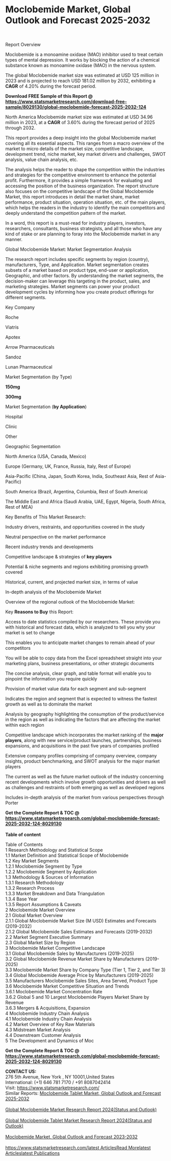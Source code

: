 <h1>Moclobemide Market, Global Outlook and Forecast 2025-2032</h1><br/><p>Report Overview</p><p>Moclobemide is a monoamine oxidase (MAO) inhibitor used to treat certain types of mental depression. It works by blocking the action of a chemical substance known as monoamine oxidase (MAO) in the nervous system.</p><p>The global Moclobemide market size was estimated at USD 125 million in 2023 and is projected to reach USD 181.02 million by 2032, exhibiting a <strong>CAGR</strong> of 4.20% during the forecast period.</p><p><strong>Download FREE Sample of this Report @ <a href="https://www.statsmarketresearch.com/download-free-sample/8029130/global-moclobemide-forecast-2025-2032-124">https://www.statsmarketresearch.com/download-free-sample/8029130/global-moclobemide-forecast-2025-2032-124</a></strong></p><p>North America Moclobemide market size was estimated at USD 34.96 million in 2023, at a <strong>CAGR</strong> of 3.60% during the forecast period of 2025 through 2032.</p><p>This report provides a deep insight into the global Moclobemide market covering all its essential aspects. This ranges from a macro overview of the market to micro details of the market size, competitive landscape, development trend, niche market, key market drivers and challenges, SWOT analysis, value chain analysis, etc.</p><p>The analysis helps the reader to shape the competition within the industries and strategies for the competitive environment to enhance the potential profit. Furthermore, it provides a simple framework for evaluating and accessing the position of the business organization. The report structure also focuses on the competitive landscape of the Global Moclobemide Market, this report introduces in detail the market share, market performance, product situation, operation situation, etc. of the main players, which helps the readers in the industry to identify the main competitors and deeply understand the competition pattern of the market.</p><p>In a word, this report is a must-read for industry players, investors, researchers, consultants, business strategists, and all those who have any kind of stake or are planning to foray into the Moclobemide market in any manner.</p><p>Global Moclobemide Market: Market Segmentation Analysis</p><p>The research report includes specific segments by region (country), manufacturers, Type, and Application. Market segmentation creates subsets of a market based on product type, end-user or application, Geographic, and other factors. By understanding the market segments, the decision-maker can leverage this targeting in the product, sales, and marketing strategies. Market segments can power your product development cycles by informing how you create product offerings for different segments.</p><p>Key Company</p><p>Roche</p><p>Viatris</p><p>Apotex</p><p>Arrow Pharmaceuticals</p><p>Sandoz</p><p>Lunan Pharmaceutical</p><p>Market Segmentation (by Type)</p><p><strong>150mg</strong></p><p><strong>300mg</strong></p><p>Market Segmentation (<strong>by Application</strong>)</p><p>Hospital</p><p>Clinic</p><p>Other</p><p>Geographic Segmentation</p><p>North America (USA, Canada, Mexico)</p><p>Europe (Germany, UK, France, Russia, Italy, Rest of Europe)</p><p>Asia-Pacific (China, Japan, South Korea, India, Southeast Asia, Rest of Asia-Pacific)</p><p>South America (Brazil, Argentina, Columbia, Rest of South America)</p><p>The Middle East and Africa (Saudi Arabia, UAE, Egypt, Nigeria, South Africa, Rest of MEA)</p><p>Key Benefits of This Market Research:</p><p>Industry drivers, restraints, and opportunities covered in the study</p><p>Neutral perspective on the market performance</p><p>Recent industry trends and developments</p><p>Competitive landscape & strategies of <strong>key players</strong></p><p>Potential & niche segments and regions exhibiting promising growth covered</p><p>Historical, current, and projected market size, in terms of value</p><p>In-depth analysis of the Moclobemide Market</p><p>Overview of the regional outlook of the Moclobemide Market:</p><p>Key <strong>Reasons to Buy</strong> this Report:</p><p>Access to date statistics compiled by our researchers. These provide you with historical and forecast data, which is analyzed to tell you why your market is set to change</p><p>This enables you to anticipate market changes to remain ahead of your competitors</p><p>You will be able to copy data from the Excel spreadsheet straight into your marketing plans, business presentations, or other strategic documents</p><p>The concise analysis, clear graph, and table format will enable you to pinpoint the information you require quickly</p><p>Provision of market value data for each segment and sub-segment</p><p>Indicates the region and segment that is expected to witness the fastest growth as well as to dominate the market</p><p>Analysis by geography highlighting the consumption of the product/service in the region as well as indicating the factors that are affecting the market within each region</p><p>Competitive landscape which incorporates the market ranking of the <strong>major players</strong>, along with new service/product launches, partnerships, business expansions, and acquisitions in the past five years of companies profiled</p><p>Extensive company profiles comprising of company overview, company insights, product benchmarking, and SWOT analysis for the major market players</p><p>The current as well as the future market outlook of the industry concerning recent developments which involve growth opportunities and drivers as well as challenges and restraints of both emerging as well as developed regions</p><p>Includes in-depth analysis of the market from various perspectives through Porter</p><div><b>Get the Complete Report & TOC @ <a href="https://www.statsmarketresearch.com/global-moclobemide-forecast-2025-2032-124-8029130">https://www.statsmarketresearch.com/global-moclobemide-forecast-2025-2032-124-8029130</a></b></div><br><b>Table of content</b><p>Table of Contents<br />1 Research Methodology and Statistical Scope<br />1.1 Market Definition and Statistical Scope of Moclobemide<br />1.2 Key Market Segments<br />1.2.1 Moclobemide Segment by Type<br />1.2.2 Moclobemide Segment by Application<br />1.3 Methodology & Sources of Information<br />1.3.1 Research Methodology<br />1.3.2 Research Process<br />1.3.3 Market Breakdown and Data Triangulation<br />1.3.4 Base Year<br />1.3.5 Report Assumptions & Caveats<br />2 Moclobemide Market Overview<br />2.1 Global Market Overview<br />2.1.1 Global Moclobemide Market Size (M USD) Estimates and Forecasts (2019-2032)<br />2.1.2 Global Moclobemide Sales Estimates and Forecasts (2019-2032)<br />2.2 Market Segment Executive Summary<br />2.3 Global Market Size by Region<br />3 Moclobemide Market Competitive Landscape<br />3.1 Global Moclobemide Sales by Manufacturers (2019-2025)<br />3.2 Global Moclobemide Revenue Market Share by Manufacturers (2019-2025)<br />3.3 Moclobemide Market Share by Company Type (Tier 1, Tier 2, and Tier 3)<br />3.4 Global Moclobemide Average Price by Manufacturers (2019-2025)<br />3.5 Manufacturers Moclobemide Sales Sites, Area Served, Product Type<br />3.6 Moclobemide Market Competitive Situation and Trends<br />3.6.1 Moclobemide Market Concentration Rate<br />3.6.2 Global 5 and 10 Largest Moclobemide Players Market Share by Revenue<br />3.6.3 Mergers & Acquisitions, Expansion<br />4 Moclobemide Industry Chain Analysis<br />4.1 Moclobemide Industry Chain Analysis<br />4.2 Market Overview of Key Raw Materials<br />4.3 Midstream Market Analysis<br />4.4 Downstream Customer Analysis<br />5 The Development and Dynamics of Moc<br><div><b>Get the Complete Report & TOC @ <a href="https://www.statsmarketresearch.com/global-moclobemide-forecast-2025-2032-124-8029130">https://www.statsmarketresearch.com/global-moclobemide-forecast-2025-2032-124-8029130</a></b></div></p> <b>CONTACT US:</b><br>276 5th Avenue, New York , NY 10001,United States<br>International: (+1) 646 781 7170 / +91 8087042414<br>Visit: <a href="https://www.statsmarketresearch.com/">https://www.statsmarketresearch.com/</a><br>Similar Reports: <a href="https://www.statsmarketresearch.com/global-moclobemide-forecast-2025-2032-124-8029130">Moclobemide Tablet Market, Global Outlook and Forecast 2025-2032</a><br/><br/><a href="https://www.statsmarketresearch.com/global-moclobemide-forecast-2025-2032-124-8029130">Global Moclobemide Market Research Report 2024(Status and Outlook)</a><br/><br/><a href="https://www.statsmarketresearch.com/global-moclobemide-forecast-2025-2032-124-8029130">Global Moclobemide Tablet Market Research Report 2024(Status and Outlook)</a><br/><br/><a href="https://www.statsmarketresearch.com/global-moclobemide-forecast-2025-2032-124-8029130">Moclobemide Market, Global Outlook and Forecast 2023-2032</a><br/><br/><a href="https://gyeongbokgung.com">https://www.statsmarketresearch.com/</a><a href="https://hallyeomaritime.com">latest Articles</a><a href="https://jingwansa.com">Read More</a><a href=https://nguoiviet.jp/">latest Articles</a><a href="https://www.intelmarketresearch.com/">latest Publications</a>